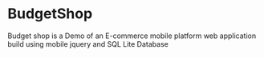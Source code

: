 # BudgetShop
Budget shop is a Demo of an E-commerce mobile platform web application build using mobile jquery and SQL Lite Database
